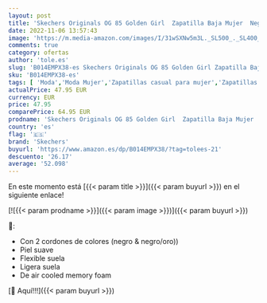 ```yaml
---
layout: post
title: 'Skechers Originals OG 85 Golden Girl  Zapatilla Baja Mujer  Negro  Black Gold   39 EU'
date: 2022-11-06 13:57:43
image: 'https://m.media-amazon.com/images/I/31wSXNw5m3L._SL500_._SL400_.jpg'
comments: true
category: ofertas
author: 'tole.es'
slug: 'B014EMPX38-es Skechers Originals OG 85 Golden Girl Zapatilla Baja Mujer...'
sku: 'B014EMPX38-es'
tags: [ 'Moda','Moda Mujer','Zapatillas casual para mujer','Zapatillas y calzado deportivo para mujer','Zapatos para mujer','skechers','zapatilla','🇪🇸', ]
actualPrice: 47.95 EUR
currency: EUR
price: 47.95
comparePrice: 64.95 EUR
prodname: 'Skechers Originals OG 85 Golden Girl  Zapatilla Baja Mujer  Negro  Black Gold   39 EU'
country: 'es'
flag: '🇪🇸'
brand: 'Skechers'
buyurl: 'https://www.amazon.es/dp/B014EMPX38/?tag=tolees-21'
descuento: '26.17'
average: '52.098'
---
```


En este momento está [{{< param title >}}]({{< param buyurl >}}) en el siguiente enlace!

[![{{< param prodname >}}]({{< param image >}})]({{< param buyurl >}})

🔎:

- Con 2 cordones de colores (negro & negro/oro))
- Piel suave
- Flexible suela
- Ligera suela
- De air cooled memory foam

[🛒 Aquí!!!]({{< param buyurl >}})
